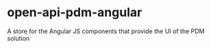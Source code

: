 # open-api-pdm-angular
A store for the Angular JS components that provide the UI of the PDM solution
